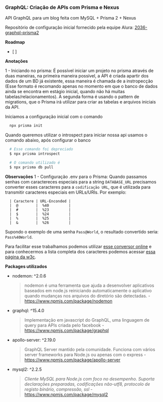 ### GraphQL: Criação de APIs com Prisma e Nexus

API GraphQL para um blog feita com MySQL + Prisma 2 + Nexus

Repositório de configuração inicial fornecido pela equipe Alura: [2036-graphql-prisma2](https://github.com/alura-cursos/2036-graphql-prisma2)


**Roadmap**
- [ ]  

**Anotações**

1 - Iniciando no prisma:
  É possível iniciar um projeto no prisma através de duas maneiras, na primeira maneira possível, a API é criada apartir dos dados de um BD já existente, essa maneira é chamada de a instropecção (Esse formato é recomando apenas no momento em que o banco de dados ainda se encontra em estágio inicial, quando não há muitas tabelas/relacionamentos). A segunda forma é usando o pattern de migrations, que o Prisma irá utilizar para criar as tabelas e arquivos iniciais da API.

  Iniciamos a configuração inicial com o comando
  ```bash
    npx prisma init
  ```

  Quando queremos utilizar o introspect para iniciar nossa api usamos o comando abaixo, após configurar o banco
  ```bash
    # Esse comando foi depreciado
    $ npx prisma introspect

    # O comando utilizado é
    $ npx prisma db pull
  ```


**Observações**
1 - Configuração .env para o Prisma: Quando passamos senhas com caractereces especiais para a string ```DATABASE_URL``` precisamos converter esses caracteres para a ```codificação URL```, que é utilizada para transmitir caracteres especiais em URLs/URIs. Por exemplo:
```
  | Caractere | URL-Enconded |
  |  @        |  %40         |
  |  #        |  %23         |
  |  $        |  %24         |
  |  %        |  %25         |
  |  &        |  %26         |
```

Supondo o exemplo de uma senha ```Pass@World```, o resultado convertido seria: ```Pass%40World```.

Para facilitar esse trabalhamos podemos utilizar [esse conversor online](https://www.url-encode-decode.com) e para conhecermos a lista completa dos caracteres podemos acessar [essa página da w3c](https://www.w3schools.com/tags/ref_urlencode.ASP).


**Packages utilizados**

- nodemon: ^2.0.6
  > nodemon é uma ferramenta que ajuda a desenvolver aplicativos baseados em node.js reiniciando automaticamente o aplicativo quando mudanças nos arquivos do diretório são detectadas. - https://www.npmjs.com/package/nodemon
- graphql: ^15.4.0
  > Implementação em javascript do GraphQL, uma linguagem de query para APIs criada pelo facebook - https://www.npmjs.com/package/graphql
- apollo-server: ^2.19.0
  > GraphQL Server mantido pela comunidade. Funciona com vários server frameworks para Node.js ou apenas com o express - https://www.npmjs.com/package/apollo-server
- mysql2: ^2.2.5
    > *Cliente MySQL para Node.js com foco no desempenho. Suporta declarações preparadas, codificações não-utf8, protocolo de registo binário, compressão, ssl* - https://www.npmjs.com/package/mysql2
